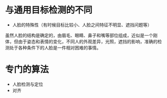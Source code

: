 # 与通用目标检测的不同

- 人脸的特殊性（有时候目标比较小、人脸之间特征不明显、遮挡问题等）


虽然人脸的结构是确定的，由眉毛、眼睛、鼻子和嘴等部位组成，近似是一个刚体，但由于姿态和表情的变化，不同人的外观差异，光照，遮挡的影响，准确的检测处于各种条件下的人脸是一件相对困难的事情。



# 专门的算法

- 人脸检测与定位
- 对齐